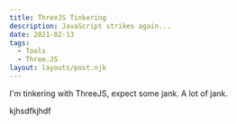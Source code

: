 ```yaml
---
title: ThreeJS Tinkering
description: JavaScript strikes again...
date: 2021-02-13
tags:
  - Tools
  - Three.JS
layout: layouts/post.njk
---
```


I'm tinkering with ThreeJS, expect some jank. A lot of jank.

<body>
    <canvas id="c" style="width:100%; height:100%">kjhsdfkjhdf</canvas>
    <script type="module">

    import * as THREE from "https://threejsfundamentals.org/threejs/resources/threejs/r125/build/three.module.js";

    function main(){
        const canvas = document.querySelector('#c');
        const renderer = new THREE.WebGLRenderer({canvas});

        const fov = 75;
        const aspect = 2;  // the canvas default
        const near = 0.1;
        const far = 5;

        const width = screen.width;
        const height = screen.height; 

        const camera = new THREE.PerspectiveCamera(fov, width/height, near, far);
        camera.position.z = 2.5;

        const scene = new THREE.Scene();

        const boxWidth = 1;
        const boxHeight = 1;
        const boxDepth = 1;
        const geometry = new THREE.BoxGeometry(boxWidth, boxHeight, boxDepth);

        const material = new THREE.MeshPhongMaterial({color: 0x44aa88});  // greenish blue
      
        const color = 0xFFFFFF;
        const intensity = 1;
        const light = new THREE.DirectionalLight(color, intensity);
        light.position.set(-1, 2, 4);
        scene.add(light);


        
        function makeInstance(geometry, color, x) {
            const material = new THREE.MeshPhongMaterial({color});
          
            const cube = new THREE.Mesh(geometry, material);
            scene.add(cube);
          
            cube.position.x = x;
          
            return cube;
        }

        const cubes = [
            makeInstance(geometry, 0x44aa88,  0),
            makeInstance(geometry, 0x8844aa, -2),
            makeInstance(geometry, 0xaa8844,  2),
        ];

        function render(time) {
            time *= 0.001;  // convert time to seconds
          
            cubes.forEach((cube, ndx) => {
                const speed = 1 + ndx * .1;
                const rot = time * speed;
                cube.rotation.x = rot;
                cube.rotation.y = rot;
            });
          
            renderer.render(scene, camera);
            renderer.setSize( window.innerWidth, window.innerHeight );
          
            requestAnimationFrame(render);
          }
          requestAnimationFrame(render);
    }

    main();

    </script>
</body>